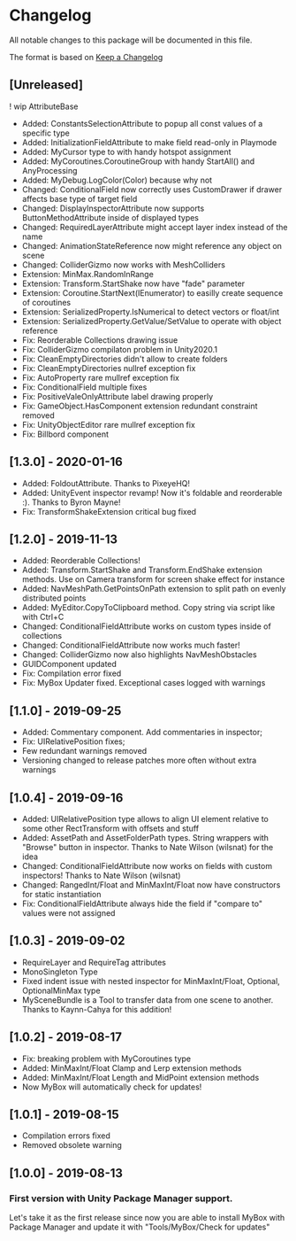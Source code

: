 # Changelog
All notable changes to this package will be documented in this file.

The format is based on [Keep a Changelog](http://keepachangelog.com/en/1.0.0/)

## [Unreleased]
! wip AttributeBase

- Added: ConstantsSelectionAttribute to popup all const values of a specific type
- Added: InitializationFieldAttribute to make field read-only in Playmode
- Added: MyCursor type to with handy hotspot assignment
- Added: MyCoroutines.CoroutineGroup with handy StartAll() and AnyProcessing
- Added: MyDebug.LogColor(Color) because why not
- Changed: ConditionalField now correctly uses CustomDrawer if drawer affects base type of target field 
- Changed: DisplayInspectorAttribute now supports ButtonMethodAttribute inside of displayed types
- Changed: RequiredLayerAttribute might accept layer index instead of the name
- Changed: AnimationStateReference now might reference any object on scene
- Changed: ColliderGizmo now works with MeshColliders
- Extension: MinMax.RandomInRange
- Extension: Transform.StartShake now have "fade" parameter
- Extension: Coroutine.StartNext(IEnumerator) to easilly create sequence of coroutines 
- Extension: SerializedProperty.IsNumerical to detect vectors or float/int
- Extension: SerializedProperty.GetValue/SetValue to operate with object reference
- Fix: Reorderable Collections drawing issue
- Fix: ColliderGizmo compilaton problem in Unity2020.1
- Fix: CleanEmptyDirectories didn't allow to create folders
- Fix: CleanEmptyDirectories nullref exception fix
- Fix: AutoProperty rare mullref exception fix
- Fix: ConditionalField multiple fixes
- Fix: PositiveValeOnlyAttribute label drawing properly
- Fix: GameObject.HasComponent extension redundant constraint removed
- Fix: UnityObjectEditor rare mullref exception fix
- Fix: Billbord component

## [1.3.0] - 2020-01-16
- Added: FoldoutAttribute. Thanks to PixeyeHQ!
- Added: UnityEvent inspector revamp! Now it's foldable and reorderable :). Thanks to Byron Mayne!
- Fix: TransformShakeExtension critical bug fixed

## [1.2.0] - 2019-11-13
- Added: Reorderable Collections!
- Added: Transform.StartShake and Transform.EndShake extension methods. Use on Camera transform for screen shake effect for instance
- Added: NavMeshPath.GetPointsOnPath extension to split path on evenly distributed points
- Added: MyEditor.CopyToClipboard method. Copy string via script like with Ctrl+C
- Changed: ConditionalFieldAttribute works on custom types inside of collections
- Changed: ConditionalFieldAttribute now works much faster!
- Changed: ColliderGizmo now also highlights NavMeshObstacles
- GUIDComponent updated
- Fix: Compilation error fixed
- Fix: MyBox Updater fixed. Exceptional cases logged with warnings


## [1.1.0] - 2019-09-25
- Added: Commentary component. Add commentaries in inspector;
- Fix: UIRelativePosition fixes;
- Few redundant warnings removed
- Versioning changed to release patches more often without extra warnings

## [1.0.4] - 2019-09-16
- Added: UIRelativePosition type allows to align UI element relative to some other RectTransform with offsets and stuff
- Added: AssetPath and AssetFolderPath types. String wrappers with "Browse" button in inspector. Thanks to Nate Wilson (wilsnat) for the idea
- Changed: ConditionalFieldAttribute now works on fields with custom inspectors! Thanks to Nate Wilson (wilsnat)
- Changed: RangedInt/Float and MinMaxInt/Float now have constructors for static instantiation
- Fix: ConditionalFieldAttribute always hide the field if "compare to" values were not assigned

## [1.0.3] - 2019-09-02
- RequireLayer and RequireTag attributes
- MonoSingleton Type
- Fixed indent issue with nested inspector for MinMaxInt/Float, Optional, OptionalMinMax type
- MySceneBundle is a Tool to transfer data from one scene to another. Thanks to Kaynn-Cahya for this addition!

## [1.0.2] - 2019-08-17
- Fix: breaking problem with MyCoroutines type
- Added: MinMaxInt/Float Clamp and Lerp extension methods
- Added: MinMaxInt/Float Length and MidPoint extension methods
- Now MyBox will automatically check for updates!

## [1.0.1] - 2019-08-15
- Compilation errors fixed
- Removed obsolete warning

## [1.0.0] - 2019-08-13
### First version with Unity Package Manager support.
Let's take it as the first release since now you are able to install MyBox with Package Manager and update it with "Tools/MyBox/Check for updates"
